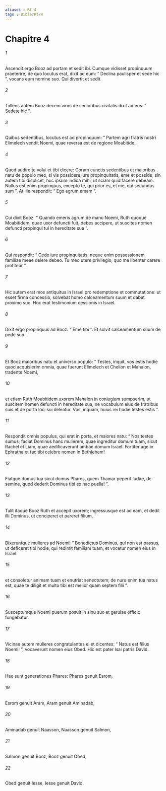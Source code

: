 ```yaml
---
aliases : Rt 4
tags : Bible/Rt/4
---
```


# Chapitre 4

###### 1
Ascendit ergo Booz ad portam et sedit ibi. Cumque vidisset propinquum praeterire, de quo locutus erat, dixit ad eum: “ Declina paulisper et sede hic ”, vocans eum nomine suo. Qui divertit et sedit. 
###### 2
Tollens autem Booz decem viros de senioribus civitatis dixit ad eos: “ Sedete hic ”. 
###### 3
Quibus sedentibus, locutus est ad propinquum: “ Partem agri fratris nostri Elimelech vendit Noemi, quae reversa est de regione Moabitide. 
###### 4
Quod audire te volui et tibi dicere: Coram cunctis sedentibus et maioribus natu de populo meo, si vis possidere iure propinquitatis, eme et posside; sin autem tibi displicet, hoc ipsum indica mihi, ut sciam quid facere debeam. Nullus est enim propinquus, excepto te, qui prior es, et me, qui secundus sum ”. At ille respondit: “ Ego agrum emam ”. 
###### 5
Cui dixit Booz: “ Quando emeris agrum de manu Noemi, Ruth quoque Moabitidem, quae uxor defuncti fuit, debes accipere, ut suscites nomen defuncti propinqui tui in hereditate sua ”. 
###### 6
Qui respondit: “ Cedo iure propinquitatis; neque enim possessionem familiae meae delere debeo. Tu meo utere privilegio, quo me libenter carere profiteor ”.
###### 7
Hic autem erat mos antiquitus in Israel pro redemptione et commutatione: ut esset firma concessio, solvebat homo calceamentum suum et dabat proximo suo. Hoc erat testimonium cessionis in Israel. 
###### 8
Dixit ergo propinquus ad Booz: “ Eme tibi ”. Et solvit calceamentum suum de pede suo. 
###### 9
Et Booz maioribus natu et universo populo: “ Testes, inquit, vos estis hodie quod acquisierim omnia, quae fuerunt Elimelech et Chelion et Mahalon, tradente Noemi, 
###### 10
et etiam Ruth Moabitidem uxorem Mahalon in coniugium sumpserim, ut suscitem nomen defuncti in hereditate sua, ne vocabulum eius de fratribus suis et de porta loci sui deleatur. Vos, inquam, huius rei hodie testes estis ”. 
###### 11
Respondit omnis populus, qui erat in porta, et maiores natu: “ Nos testes sumus; faciat Dominus hanc mulierem, quae ingreditur domum tuam, sicut Rachel et Liam, quae aedificaverunt ambae domum Israel. Fortiter age in Ephratha et fac tibi celebre nomen in Bethlehem!
###### 12
Fiatque domus tua sicut domus Phares, quem Thamar peperit Iudae, de semine, quod dederit Dominus tibi ex hac puella! ”.
###### 13
Tulit itaque Booz Ruth et accepit uxorem; ingressusque est ad eam, et dedit illi Dominus, ut conciperet et pareret filium. 
###### 14
Dixeruntque mulieres ad Noemi: “ Benedictus Dominus, qui non est passus, ut deficeret tibi hodie, qui redimit familiam tuam, et vocetur nomen eius in Israel 
###### 15
et consoletur animam tuam et enutriat senectutem; de nuru enim tua natus est, quae te diligit et multo tibi est melior quam septem filii ”. 
###### 16
Susceptumque Noemi puerum posuit in sinu suo et gerulae officio fungebatur. 
###### 17
Vicinae autem mulieres congratulantes ei et dicentes: “ Natus est filius Noemi! ”, vocaverunt nomen eius Obed. Hic est pater Isai patris David.
###### 18
Hae sunt generationes Phares: Phares genuit Esrom, 
###### 19
Esrom genuit Aram, Aram genuit Aminadab, 
###### 20
Aminadab genuit Naasson, Naasson genuit Salmon, 
###### 21
Salmon genuit Booz, Booz genuit Obed, 
###### 22
Obed genuit Iesse, Iesse genuit David.
